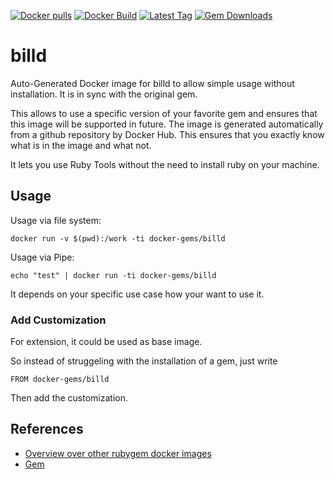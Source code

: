 [![Docker pulls](https://img.shields.io/docker/pulls/rubygem/billd.svg)](https://hub.docker.com/r/rubygem/billd/)
[![Docker Build](https://img.shields.io/docker/automated/rubygem/billd.svg)](https://hub.docker.com/r/rubygem/billd/)
[![Latest Tag](https://img.shields.io/github/tag/docker-rubygem/billd.svg)](https://hub.docker.com/r/rubygem/billd/)
[![Gem Downloads](https://img.shields.io/gem/dt/billd.svg)](https://rubygems.org/gems/billd/)
# billd

Auto-Generated Docker image for billd to allow simple usage without installation.
It is in sync with the original gem.

This allows to use a specific version of your favorite gem and ensures that this image will be supported in future.
The image is generated automatically from a github repository by Docker Hub.
This ensures that you exactly know what is in the image and what not.

It lets you use Ruby Tools without the need to install ruby on your machine.

## Usage

Usage via file system:

`docker run -v $(pwd):/work -ti docker-gems/billd`

Usage via Pipe:

`echo "test" | docker run -ti docker-gems/billd`

It depends on your specific use case how your want to use it.

### Add Customization

For extension, it could be used as base image.

So instead of struggeling with the installation of a gem, just write

`FROM docker-gems/billd`

Then add the customization.

## References

 - [Overview over other rubygem docker images](https://github.com/thinkbot/docker-rubygem)
 - [Gem](https://rubygems.org/gems/billd/)
